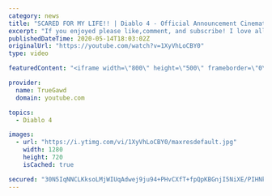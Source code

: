 ```yaml
---
category: news
title: "SCARED FOR MY LIFE!! | Diablo 4 - Official Announcement Cinematic Trailer | REACTION"
excerpt: "If you enjoyed please like,comment, and subscribe! I love all you guys help me grow! Hope yall have a great day! THANKS FOR WATCHING!"
publishedDateTime: 2020-05-14T18:03:02Z
originalUrl: "https://youtube.com/watch?v=1XyVhLoCBY0"
type: video

featuredContent: "<iframe width=\"800\" height=\"500\" frameborder=\"0\" src=\"https://www.youtube.com/embed/1XyVhLoCBY0\" allow=\"accelerometer; autoplay; encrypted-media; gyroscope; picture-in-picture\" allowfullscreen></iframe>"

provider:
  name: TrueGawd
  domain: youtube.com

topics:
  - Diablo 4

images:
  - url: "https://i.ytimg.com/vi/1XyVhLoCBY0/maxresdefault.jpg"
    width: 1280
    height: 720
    isCached: true

secured: "30N5IqNNCLKksoLMjWIUqAdwej9ju94+PHvCXfT+fpQpKBGnjI5NiXE/PIHNkeAdJJfF/7ZX9E0gcbPx6YcVwgYhu/CxjUe2GNJQOwsaaVy26mwS30EUxXcyiC1HJkHM2L3GTC3OUL449Po7f6IBZ6TB8DvNCq+YBItFj5kaeVsGNZoBxkGCRBE3AJ9SDiGaxY38FHLyVnSTnjvONguWE4P18Tcm0A3neCco+xflb5hdiAzSveSRN/3xa5CXwTa00BjC7Nz7AbbdNsdUAudLQBPqpEY3r7A9kJi2eNWhnxpjBDUX8f+ZYpXin18rvSbz//FibQr1THzmjY1Zc2JunfDwg56KmXwTjIOdfUI7rRZgwKkXSdKkOUj1AVF3a9D4hsVM0NdpTCBjnkGDPOrf2ZnNoCCCxUJRmjajl7jtrnwr6DH/kD8i5ZMfPwFax9Ly;SB3WHMsFyTSED5RM0omoeQ=="
---
```


